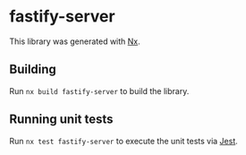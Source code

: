 # fastify-server

This library was generated with [Nx](https://nx.dev).

## Building

Run `nx build fastify-server` to build the library.

## Running unit tests

Run `nx test fastify-server` to execute the unit tests via [Jest](https://jestjs.io).
